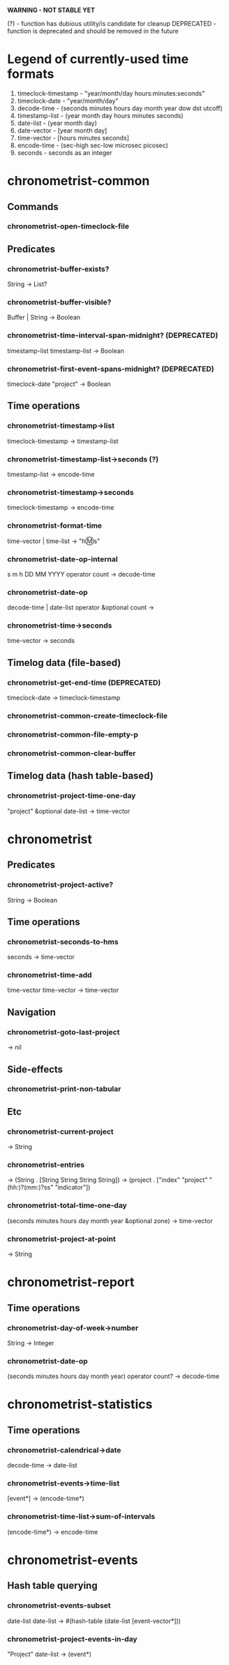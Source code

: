 **WARNING - NOT STABLE YET**

(?) - function has dubious utility/is candidate for cleanup
DEPRECATED - function is deprecated and should be removed in the future

# Legend of currently-used time formats
1. timeclock-timestamp - "year/month/day hours:minutes:seconds"
2. timeclock-date - "year/month/day"
3. decode-time - (seconds minutes hours day month year dow dst utcoff)
4. timestamp-list - (year month day hours minutes seconds)
5. date-list - (year month day)
6. date-vector - [year month day]
7. time-vector - [hours minutes seconds]
8. encode-time - (sec-high sec-low microsec picosec)
9. seconds - seconds as an integer

# chronometrist-common
## Commands
### chronometrist-open-timeclock-file

## Predicates
### chronometrist-buffer-exists?
String -> List?
### chronometrist-buffer-visible?
Buffer | String -> Boolean
### chronometrist-time-interval-span-midnight? (DEPRECATED)
timestamp-list timestamp-list -> Boolean
### chronometrist-first-event-spans-midnight? (DEPRECATED)
timeclock-date "project" -> Boolean

## Time operations
### chronometrist-timestamp->list
timeclock-timestamp -> timestamp-list
### chronometrist-timestamp-list->seconds (?)
timestamp-list -> encode-time
### chronometrist-timestamp->seconds
timeclock-timestamp -> encode-time
### chronometrist-format-time
time-vector | time-list -> "h:m:s"
### chronometrist-date-op-internal
s m h DD MM YYYY operator count -> decode-time
### chronometrist-date-op
decode-time | date-list operator &optional count ->
### chronometrist-time->seconds
time-vector -> seconds

## Timelog data (file-based)
### chronometrist-get-end-time (DEPRECATED)
timeclock-date -> timeclock-timestamp
### chronometrist-common-create-timeclock-file
### chronometrist-common-file-empty-p
### chronometrist-common-clear-buffer

## Timelog data (hash table-based)
###  chronometrist-project-time-one-day
"project" &optional date-list -> time-vector

# chronometrist
## Predicates
### chronometrist-project-active?
String -> Boolean

## Time operations
### chronometrist-seconds-to-hms
seconds -> time-vector
### chronometrist-time-add
time-vector time-vector -> time-vector

## Navigation
### chronometrist-goto-last-project
-> nil

## Side-effects
### chronometrist-print-non-tabular

## Etc
### chronometrist-current-project
-> String
### chronometrist-entries
-> (String . [String String String String])
-> (project . ["index" "project" "(hh:)?(mm:)?ss" "indicator"])
### chronometrist-total-time-one-day
(seconds minutes hours day month year &optional zone) -> time-vector
### chronometrist-project-at-point
-> String

# chronometrist-report
## Time operations
### chronometrist-day-of-week->number
String -> Integer
### chronometrist-date-op
(seconds minutes hours day month year) operator count? -> decode-time

# chronometrist-statistics
## Time operations
### chronometrist-calendrical->date
decode-time -> date-list
### chronometrist-events->time-list
[event*] -> (encode-time*)
### chronometrist-time-list->sum-of-intervals
(encode-time*) -> encode-time

# chronometrist-events
## Hash table querying
### chronometrist-events-subset
date-list date-list -> #(hash-table (date-list [event-vector*]))
### chronometrist-project-events-in-day
"Project" date-list -> (event*)
